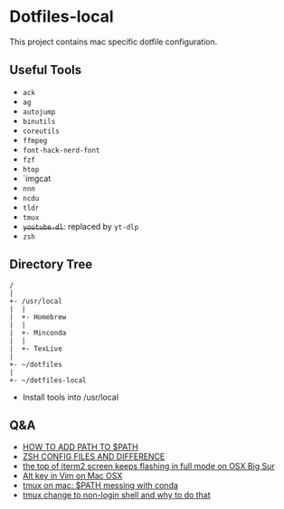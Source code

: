 # Dotfiles-local
This project contains mac specific dotfile configuration.

## Useful Tools

* `ack`
* `ag`
* `autojump`
* `binutils`
* `coreutils`
* `ffmpeg`
* `font-hack-nerd-font`
* `fzf`
* `htop`
* `imgcat
* `nnn`
* `ncdu`
* `tldr`
* `tmux`
* ~~`youtube-dl`~~: replaced by `yt-dlp`
* `zsh`

## Directory Tree

```
/
|
+- /usr/local
|  |
|  +- Homebrew
|  |
|  +- Minconda
|  |
|  +- TexLive
|
+- ~/dotfiles
|
+- ~/dotfiles-local
```

* Install tools into /usr/local

## Q&A

* [HOW TO ADD PATH TO $PATH](https://unix.stackexchange.com/questions/26047/how-to-correctly-add-a-path-to-path)
* [ZSH CONFIG FILES AND DIFFERENCE](https://unix.stackexchange.com/questions/71253/what-should-shouldnt-go-in-zshenv-zshrc-zlogin-zprofile-zlogout)
* [the top of iterm2 screen keeps flashing in full mode on OSX Big Sur](https://gitlab.com/gnachman/iterm2/-/issues/9199#note_474219016)
* [Alt key in Vim on Mac OSX](https://stackoverflow.com/a/15399297/8069158)
* [tmux on mac: $PATH messing with conda](https://gist.github.com/ekreutz/995bb95e428358b9efa2b2f80b02143c)
* [tmux change to non-login shell and why to do that](https://wiki.archlinux.org/index.php/tmux#Start_a_non-login_shell)
